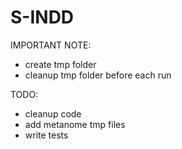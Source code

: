 S-INDD
======

IMPORTANT NOTE:
- create tmp folder
- cleanup tmp folder before each run

TODO:
- cleanup code
- add metanome tmp files
- write tests